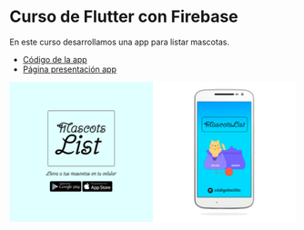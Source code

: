 # Curso de Flutter con Firebase
En este curso desarrollamos una app para listar mascotas.
- [Código de la app](flutter_firebase_app)
- [Página presentación app](https://juancadev.github.io/courses/codigofacilito/flutter-firebase/)

![Landing Page](assets/page.png)
